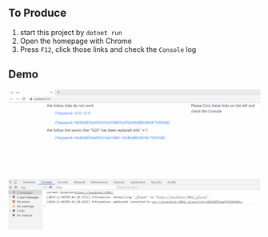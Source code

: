 
## To Produce

1. start this project by `dotnet run`
2. Open the homepage with Chrome
2. Press `F12`, click those links and check the `Console` log

## Demo

![Demo](https://github.com/newbienewbie/AspNetCore_Demo_16840/blob/master/blazor20.gif?raw=true)